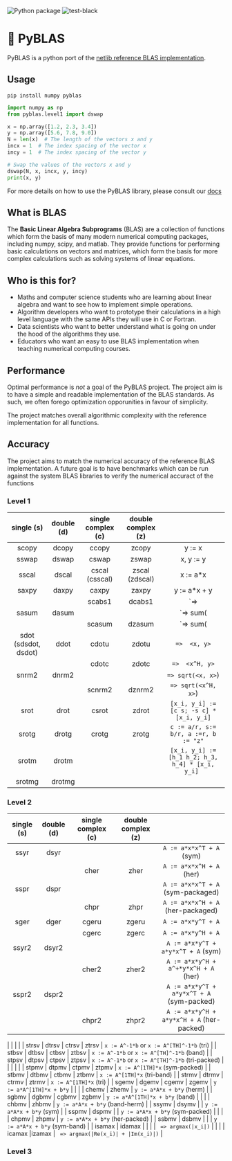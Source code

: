 ![Python package](https://github.com/timleslie/pyblas/workflows/Unit%20tests/badge.svg)
![test-black](https://github.com/timleslie/pyblas/workflows/Linting%20-%20Black/badge.svg)

# 🔢 PyBLAS

PyBLAS is a python port of the [netlib reference BLAS implementation](http://www.netlib.org/blas/).

## Usage

```shell
pip install numpy pyblas
```

```python
import numpy as np
from pyblas.level1 import dswap

x = np.array([1.2, 2.3, 3.4])
y = np.array([5.6, 7.8, 9.0])
N = len(x)  # The length of the vectors x and y
incx = 1  # The index spacing of the vector x
incy = 1  # The index spacing of the vector y

# Swap the values of the vectors x and y
dswap(N, x, incx, y, incy)
print(x, y)
```

For more details on how to use the PyBLAS library, please consult our [docs](/docs/README.md)

## What is BLAS

The **Basic Linear Algebra Subprograms** (BLAS) are a collection of functions which form the basis of many modern numerical computing packages, including numpy, scipy, and matlab.
They provide functions for performing basic calculations on vectors and matrices, which form the basis for more complex calculations such as solving systems of linear equations.

## Who is this for?

 * Maths and computer science students who are learning about linear algebra and want to see how to implement simple operations.
 * Algorithm developers who want to prototype their calculations in a high level language with the same APIs they will use in C or Fortran.
 * Data scientists who want to better understand what is going on under the hood of the algorithms they use.
 * Educators who want an easy to use BLAS implementation when teaching numerical computing courses.

## Performance

Optimal performance is *not* a goal of the PyBLAS project.
The project aim is to have a simple and readable implementation of the BLAS standards.
As such, we often forego optimization opporunities in favour of simplicity.

The project matches overall algorithmic complexity with the reference implementation for all functions.

## Accuracy

The project aims to match the numerical accuracy of the reference BLAS implementation.
A future goal is to have benchmarks which can be run against the system BLAS libraries to verify the numerical accuract of the functions

### Level 1

| single (s)           | double (d)    | single complex (c) | double complex (z) |                                           |
| :---:                | :---:         | :---:          | :---:          | :---:                                             |
| scopy                | dcopy         | ccopy          | zcopy          | y := x                                            |
| sswap                | dswap         | cswap          | zswap          | x, y := y                                         |
| sscal                | dscal         | cscal (csscal) | zscal (zdscal) | x := a*x                                          |
| saxpy                | daxpy         | caxpy          | zaxpy          | y := a*x + y                                      |
|                      |               | scabs1         | dcabs1         | `=> |Re(x_i)| + |Im(x_i)|`                        |
| sasum                | dasum         |                |                | `=> sum(|x_i|)`                                   |
|                      |               | scasum         | dzasum         | `=> sum(|Re(x_i)| + |Im(x_i)})`                   |
| sdot (sdsdot, dsdot) | ddot          | cdotu          | zdotu          | `=>  <x, y>`                                      |
|                      |               | cdotc          | zdotc          | `=>  <x^H, y>`                                    |
| snrm2                | dnrm2         |                |                | `=> sqrt(<x, x>`)                                 |
|                      |               | scnrm2         | dznrm2         | `=> sqrt(<x^H, x>`)                               |
| srot                 | drot          | csrot          | zdrot          | `[x_i, y_i] := [c s; -s c] * [x_i, y_i]`          |
| srotg                | drotg         | crotg          | zrotg          | `c := a/r, s:= b/r, a :=r, b := "z"`              |
| srotm                | drotm         |                |                | `[x_i, y_i] := [h_1 h_2; h_3, h_4] * [x_i, y_i] ` |
| srotmg               | drotmg        |                |                |                                                   |

### Level 2

| single (s)           | double (d)    | single complex (c) | double complex (z) |                                           |
| :---:                | :---:         | :---:          | :---:          | :---:                                             |
| ssyr   | dsyr   |        |       | `A := a*x*x^T + A` (sym)                  |
|        |        | cher   | zher  | `A := a*x*x^H + A` (her)                  |
| sspr   | dspr   |        |       | `A := a*x*x^T + A` (sym-packaged)         |
|        |        | chpr   | zhpr  | `A := a*x*x^H + A` (her-packaged)         |
| sger   | dger   | cgeru  | zgeru | `A := a*x*y^T + A`                        |
|        |        | cgerc  | zgerc | `A := a*x*y^H + A`                        |
| ssyr2  | dsyr2  |        |       | `A := a*x*y^T + a*y*x^T + A` (sym)        |
|        |        | cher2  | zher2 | `A := a*x*y^H + a^+*y*x^H + A` (her)      |
| sspr2  | dspr2  |        |       | `A := a*x*y^T + a*y*x^T + A` (sym-packed) |
|        |        | chpr2  | zhpr2 | `A := a*x*y^H + a*y*x^H + A` (her-packed) |

| | |  |
| strsv  | dtrsv  | ctrsv  | ztrsv | `x := A^-1*b` or `x := A^[TH]^-1*b` (tri) |
| stbsv  | dtbsv  | ctbsv  | ztbsv | `x := A^-1*b` or `x := A^[TH]^-1*b` (band) |
| stpsv  | dtpsv  | ctpsv  | ztpsv | `x := A^-1*b` or `x := A^[TH]^-1*b` (tri-packed) |
| | | |
| stpmv  | dtpmv  | ctpmv  | ztpmv | `x := A^[1TH]*x` (sym-packed)   |
| stbmv  | dtbmv  | ctbmv  | ztbmv | `x := A^[1TH]*x` (tri-band) |
| strmv  | dtrmv  | ctrmv  | ztrmv | `x := A^[1TH]*x` (tri) |
| sgemv  | dgemv  | cgemv  | zgemv | `y := a*A^[1TH]*x + b*y` |
|        |        | chemv  | zhemv | `y := a*A*x + b*y` (herm) |
| sgbmv  | dgbmv  | cgbmv  | zgbmv | `y := a*A^[1TH]*x + b*y` (band) |
|        |        | chbmv  | zhbmv | `y := a*A*x + b*y` (band-herm)   |
| ssymv  | dsymv  |                | `y := a*A*x + b*y` (sym)        |
| sspmv  | dspmv  |                | `y := a*A*x + b*y` (sym-packed) |
|        |        | chpmv  | zhpmv | `y := a*A*x + b*y` (her-packed) |
| ssbmv  | dsbmv  |        |       | `y := a*A*x + b*y` (sym-band)   |
| isamax | idamax |        |     | | ` => argmax(|x_i|)` |
|        |        | icamax |izamax | ` => argmax(|Re(x_i)| + |Im(x_i)|)` |


### Level 3

